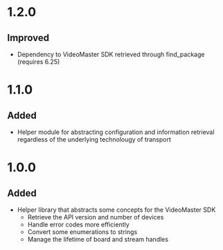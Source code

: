 # 1.2.0

## Improved

- Dependency to VideoMaster SDK retrieved through find_package (requires 6.25)

# 1.1.0

## Added

- Helper module for abstracting configuration and information retrieval regardless of the underlying technolougy of transport

# 1.0.0

## Added

- Helper library that abstracts some concepts for the VideoMaster SDK
  - Retrieve the API version and number of devices
  - Handle error codes more efficiently
  - Convert some enumerations to strings
  - Manage the lifetime of board and stream handles
